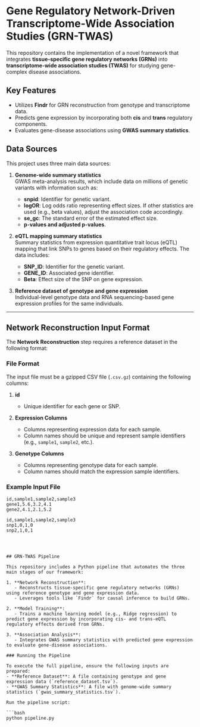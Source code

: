 # Gene Regulatory Network-Driven Transcriptome-Wide Association Studies (GRN-TWAS)

This repository contains the implementation of a novel framework that integrates **tissue-specific gene regulatory networks (GRNs)** into **transcriptome-wide association studies (TWAS)** for studying gene-complex disease associations.

## Key Features
- Utilizes **Findr** for GRN reconstruction from genotype and transcriptome data.
- Predicts gene expression by incorporating both **cis** and **trans** regulatory components.
- Evaluates gene-disease associations using **GWAS summary statistics**.

## Data Sources
This project uses three main data sources:

1. **Genome-wide summary statistics**  
   GWAS meta-analysis results, which include data on millions of genetic variants with information such as:
   - **snpid**: Identifier for genetic variant.
   - **logOR**: Log odds ratio representing effect sizes. If other statistics are used (e.g., beta values), adjust the association code accordingly.
   - **se_gc**: The standard error of the estimated effect size.
   - **p-values and adjusted p-values**.

2. **eQTL mapping summary statistics**  
   Summary statistics from expression quantitative trait locus (eQTL) mapping that link SNPs to genes based on their regulatory effects. The data includes:
   - **SNP_ID**: Identifier for the genetic variant.
   - **GENE_ID**: Associated gene identifier.
   - **Beta**: Effect size of the SNP on gene expression.

3. **Reference dataset of genotype and gene expression**  
   Individual-level genotype data and RNA sequencing-based gene expression profiles for the same individuals.

---

## Network Reconstruction Input Format
The **Network Reconstruction** step requires a reference dataset in the following format:

### File Format
The input file must be a gzipped CSV file (`.csv.gz`) containing the following columns:

1. **id**  
   - Unique identifier for each gene or SNP.

2. **Expression Columns**  
   - Columns representing expression data for each sample.
   - Column names should be unique and represent sample identifiers (e.g., `sample1`, `sample2`, etc.).

3. **Genotype Columns**  
   - Columns representing genotype data for each sample.
   - Column names should match the expression sample identifiers.

### Example Input File
```csv
id,sample1,sample2,sample3
gene1,5.6,3.2,4.1
gene2,4.1,2.1,5.2
```
```csv
id,sample1,sample2,sample3
snp1,0,1,0
snp2,1,0,1




## GRN-TWAS Pipeline

This repository includes a Python pipeline that automates the three main stages of our framework:

1. **Network Reconstruction**: 
   - Reconstructs tissue-specific gene regulatory networks (GRNs) using reference genotype and gene expression data.
   - Leverages tools like `Findr` for causal inference to build GRNs.

2. **Model Training**: 
   - Trains a machine learning model (e.g., Ridge regression) to predict gene expression by incorporating cis- and trans-eQTL regulatory effects derived from GRNs.

3. **Association Analysis**: 
   - Integrates GWAS summary statistics with predicted gene expression to evaluate gene-disease associations.

### Running the Pipeline

To execute the full pipeline, ensure the following inputs are prepared:
- **Reference Dataset**: A file containing genotype and gene expression data (`reference_dataset.tsv`).
- **GWAS Summary Statistics**: A file with genome-wide summary statistics (`gwas_summary_statistics.tsv`).

Run the pipeline script:

```bash
python pipeline.py
